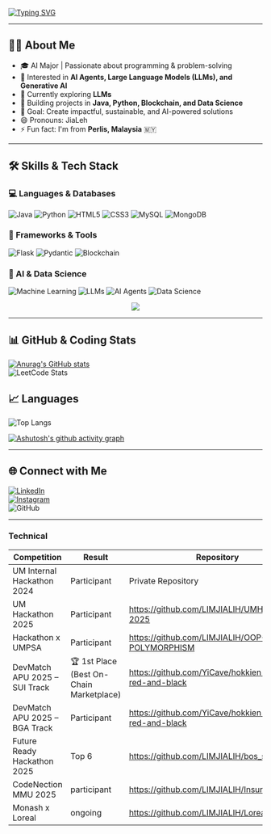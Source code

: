 [![Typing SVG](https://readme-typing-svg.demolab.com?font=Fira+Code&size=24&duration=10000&color=FF0080,FFDD00,00F0FF,00FF00,FF00FF&width=600&lines=Hi+There!+👋I'm+Jia+Lih+🌱)](https://git.io/typing-svg)

---

## 👨‍💻 About Me
- 🎓 AI Major | Passionate about programming & problem-solving  
- 🤖 Interested in **AI Agents, Large Language Models (LLMs), and Generative AI**  
- 🌱 Currently exploring **LLMs**  
- 🚀 Building projects in **Java, Python, Blockchain, and Data Science**  
- 🎯 Goal: Create impactful, sustainable, and AI-powered solutions  
- 😄 Pronouns: JiaLeh  
- ⚡ Fun fact: I'm from **Perlis, Malaysia** 🇲🇾  

---

## 🛠️ Skills & Tech Stack  

### 💻 Languages & Databases  
![Java](https://img.shields.io/badge/Java-ED8B00?logo=openjdk&logoColor=white)
![Python](https://img.shields.io/badge/Python-3776AB?logo=python&logoColor=white)
![HTML5](https://img.shields.io/badge/HTML5-E34F26?logo=html5&logoColor=white)
![CSS3](https://img.shields.io/badge/CSS3-1572B6?logo=css3&logoColor=white)
![MySQL](https://img.shields.io/badge/MySQL-4479A1?logo=mysql&logoColor=white)
![MongoDB](https://img.shields.io/badge/MongoDB-47A248?logo=mongodb&logoColor=white)  

### 🚀 Frameworks & Tools  
![Flask](https://img.shields.io/badge/Flask-000000?logo=flask&logoColor=white)
![Pydantic](https://img.shields.io/badge/Pydantic-A020F0?logo=pydantic&logoColor=white)
![Blockchain](https://img.shields.io/badge/Blockchain-121D33?logo=bitcoin&logoColor=white)  

### 🧠 AI & Data Science  
![Machine Learning](https://img.shields.io/badge/Machine%20Learning-102230?logo=tensorflow&logoColor=orange)
![LLMs](https://img.shields.io/badge/LLM-102230?logo=openai&logoColor=white)
![AI Agents](https://img.shields.io/badge/AI%20Agents-102230?logo=robotframework&logoColor=white)
![Data Science](https://img.shields.io/badge/Data%20Science-102230?logo=scikitlearn&logoColor=yellow)  

<p align="center">
  <img src="https://skillicons.dev/icons?i=java,python,html,css,mysql,mongodb,flask,git,github" />
</p>

---

## 📊 GitHub & Coding Stats  
[![Anurag's GitHub stats](https://github-readme-stats.vercel.app/api?username=LIMJIALIH&show_icons=true&theme=react)](https://github.com/anuraghazra/github-readme-stats)  
![LeetCode Stats](https://leetcard.jacoblin.cool/LIMJIALIH?theme=light,unicorn)  

## 📈 Languages
![Top Langs](https://github-readme-stats.vercel.app/api/top-langs/?username=LIMJIALIH&layout=compact&theme=tokyonight)

[![Ashutosh's github activity graph](https://github-readme-activity-graph.vercel.app/graph?username=LIMJIALIH&theme=react-dark)](https://github.com/ashutosh00710/github-readme-activity-graph)  

---

## 🌐 Connect with Me  
[![LinkedIn](https://img.shields.io/badge/LinkedIn-0A66C2?logo=linkedin&logoColor=white)](https://www.linkedin.com/in/lim-jia-lih-03360a357/)  
[![Instagram](https://img.shields.io/badge/Instagram-E4405F?logo=instagram&logoColor=white)](https://www.instagram.com/limjialih/)  
![GitHub](https://img.shields.io/badge/GitHub-JiaLihLim-181717?logo=github&logoColor=white)  

---

### Technical
| Competition | Result | Repository |
|-------------|--------|------------|
| UM Internal Hackathon 2024| Participant | Private Repository |
| UM Hackathon 2025 | Participant | https://github.com/LIMJIALIH/UMHackathon-2025 |
| Hackathon x UMPSA | Participant | https://github.com/LIMJIALIH/OOP-POLYMORPHISM |
| DevMatch APU 2025 – SUI Track | 🏆 1st Place (Best On-Chain Marketplace) | https://github.com/YiCave/hokkien-mee-is-red-and-black|
| DevMatch APU 2025 – BGA Track | Participant | https://github.com/YiCave/hokkien-mee-is-red-and-black |
| Future Ready Hackathon 2025 | Top 6 | https://github.com/LIMJIALIH/bos_solution |
| CodeNection MMU 2025 | participant | https://github.com/LIMJIALIH/InsureWiz |
| Monash x Loreal | ongoing | https://github.com/LIMJIALIH/Loreal_Datathon |
